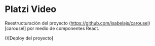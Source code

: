 # Platzi Video

Reestructuración del proyecto (https://github.com/isabelajs/carousel)[carousel] por medio de componentes React.

()[Deploy del proyecto]
